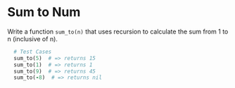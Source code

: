 # Sum to Num

Write a function `sum_to(n)` that uses recursion to calculate the sum from 1 to n (inclusive of n).

```ruby
  # Test Cases
  sum_to(5)  # => returns 15
  sum_to(1)  # => returns 1
  sum_to(9)  # => returns 45
  sum_to(-8)  # => returns nil
```
